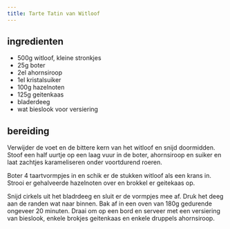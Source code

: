 ```yaml
---
title: Tarte Tatin van Witloof
---
```


## ingredienten
* 500g witloof, kleine stronkjes
* 25g boter
* 2el ahornsiroop
* 1el kristalsuiker
* 100g hazelnoten
* 125g geitenkaas
* bladerdeeg
* wat bieslook voor versiering

## bereiding

Verwijder de voet en de bittere kern van het witloof en snijd doormidden. Stoof een half uurtje op een laag vuur in de boter, ahornsiroop en suiker en laat zachtjes karameliseren onder voortdurend roeren.

Boter 4 taartvormpjes in en schik er de stukken witloof als een krans in. Strooi er gehalveerde hazelnoten over en brokkel er geitekaas op.

Snijd cirkels uit het bladrdeeg en sluit er de vormpjes mee af. Druk het deeg aan de randen wat naar binnen. Bak af in een oven van 180g gedurende ongeveer 20 minuten. Draai om op een bord en serveer met een versiering van bieslook, enkele brokjes geitenkaas en enkele druppels ahornsiroop.

